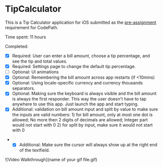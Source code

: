 # TipCalculator

This is a Tip Calculator application for iOS submitted as the [pre-assignment](https://gist.github.com/timothy1ee/7747214) requirement for CodePath.

Time spent: 11 hours

Completed:

* [x] Required: User can enter a bill amount, choose a tip percentage, and see the tip and total values.
* [x] Required: Settings page to change the default tip percentage.
* [ ] Optional: UI animations
* [x] Optional: Remembering the bill amount across app restarts (if <10mins)
* [x] Optional: Using locale-specific currency and currency thousands separators.
* [x] Optional: Making sure the keyboard is always visible and the bill amount is always the first responder. This way the user doesn't have to tap anywhere to use this app. Just launch the app and start typing.
* [x] Additional: validation on bill amount input and split by value to make sure the inputs are valid numbers: 1) for bill amount, only at most one dot is allowed; No more then 2 digits of decimals are allowed; Integer part would not start with 0 2) for split by input, make sure it would not start with 0
* * [x] Additional: Make sure the cursor will always show up at the right end of the textfield.

![Video Walkthrough](name of your gif file.gif)

